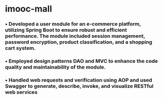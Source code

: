 # imooc-mall
### • Developed a user module for an e-commerce platform, utilizing Spring Boot to ensure robust and efficient performance. The module included session management, password encryption, product classification, and a shopping cart system.
### • Employed design patterns DAO and MVC to enhance the code quality and maintainability of the module.
### • Handled web requests and verification using AOP and used Swagger to generate, describe, invoke, and visualize RESTful web services
